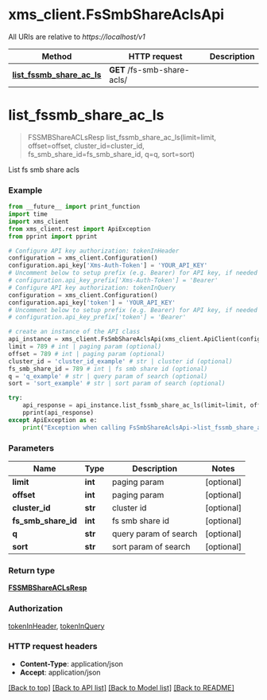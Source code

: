 # xms_client.FsSmbShareAclsApi

All URIs are relative to *https://localhost/v1*

Method | HTTP request | Description
------------- | ------------- | -------------
[**list_fssmb_share_ac_ls**](FsSmbShareAclsApi.md#list_fssmb_share_ac_ls) | **GET** /fs-smb-share-acls/ | 


# **list_fssmb_share_ac_ls**
> FSSMBShareACLsResp list_fssmb_share_ac_ls(limit=limit, offset=offset, cluster_id=cluster_id, fs_smb_share_id=fs_smb_share_id, q=q, sort=sort)



List fs smb share acls

### Example
```python
from __future__ import print_function
import time
import xms_client
from xms_client.rest import ApiException
from pprint import pprint

# Configure API key authorization: tokenInHeader
configuration = xms_client.Configuration()
configuration.api_key['Xms-Auth-Token'] = 'YOUR_API_KEY'
# Uncomment below to setup prefix (e.g. Bearer) for API key, if needed
# configuration.api_key_prefix['Xms-Auth-Token'] = 'Bearer'
# Configure API key authorization: tokenInQuery
configuration = xms_client.Configuration()
configuration.api_key['token'] = 'YOUR_API_KEY'
# Uncomment below to setup prefix (e.g. Bearer) for API key, if needed
# configuration.api_key_prefix['token'] = 'Bearer'

# create an instance of the API class
api_instance = xms_client.FsSmbShareAclsApi(xms_client.ApiClient(configuration))
limit = 789 # int | paging param (optional)
offset = 789 # int | paging param (optional)
cluster_id = 'cluster_id_example' # str | cluster id (optional)
fs_smb_share_id = 789 # int | fs smb share id (optional)
q = 'q_example' # str | query param of search (optional)
sort = 'sort_example' # str | sort param of search (optional)

try:
    api_response = api_instance.list_fssmb_share_ac_ls(limit=limit, offset=offset, cluster_id=cluster_id, fs_smb_share_id=fs_smb_share_id, q=q, sort=sort)
    pprint(api_response)
except ApiException as e:
    print("Exception when calling FsSmbShareAclsApi->list_fssmb_share_ac_ls: %s\n" % e)
```

### Parameters

Name | Type | Description  | Notes
------------- | ------------- | ------------- | -------------
 **limit** | **int**| paging param | [optional] 
 **offset** | **int**| paging param | [optional] 
 **cluster_id** | **str**| cluster id | [optional] 
 **fs_smb_share_id** | **int**| fs smb share id | [optional] 
 **q** | **str**| query param of search | [optional] 
 **sort** | **str**| sort param of search | [optional] 

### Return type

[**FSSMBShareACLsResp**](FSSMBShareACLsResp.md)

### Authorization

[tokenInHeader](../README.md#tokenInHeader), [tokenInQuery](../README.md#tokenInQuery)

### HTTP request headers

 - **Content-Type**: application/json
 - **Accept**: application/json

[[Back to top]](#) [[Back to API list]](../README.md#documentation-for-api-endpoints) [[Back to Model list]](../README.md#documentation-for-models) [[Back to README]](../README.md)

